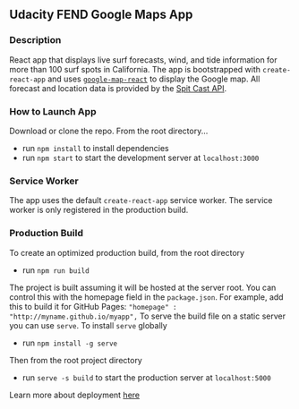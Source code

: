 ## Udacity FEND Google Maps App

### Description
React app that displays live surf forecasts, wind, and tide information for more than 100 surf spots in California. The app is bootstrapped with `create-react-app` and uses [`google-map-react`](https://www.npmjs.com/package/google-map-react) to display the Google map. All forecast and location data is provided by the [Spit Cast API](http://www.spitcast.com/api/docs/).

### How to Launch App
Download or clone the repo. From the root directory...
- run `npm install` to install dependencies
- run `npm start` to start the development server at `localhost:3000`

### Service Worker
The app uses the default `create-react-app` service worker. The service worker is only registered in the production build.

### Production Build
To create an optimized production build, from the root directory
- run `npm run build`

The project is built assuming it will be hosted at the server root. You can control this with the homepage field in the `package.json`. For example, add this to build it for GitHub Pages:
`
  "homepage" : "http://myname.github.io/myapp",
`
To serve the build file on a static server you can use `serve`. To install `serve` globally
- run `npm install -g serve`

Then from the root project directory
- run `serve -s build` to start the production server at `localhost:5000`

Learn more about deployment [here](http://bit.ly/CRA-deploy)
